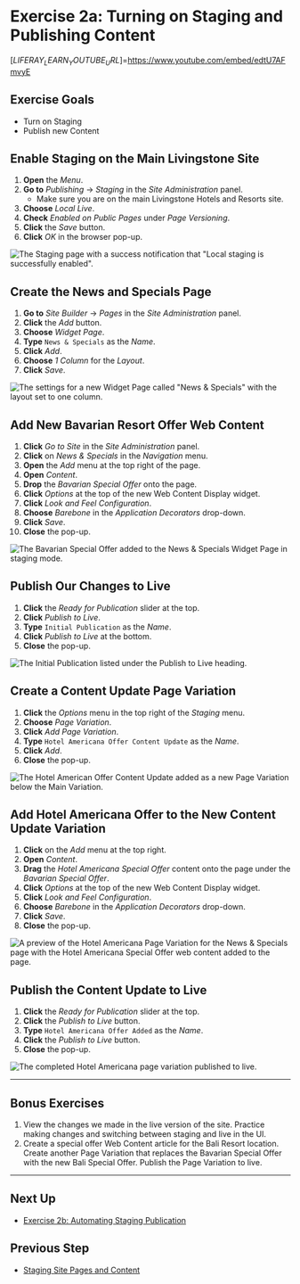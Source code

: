 # Exercise 2a: Turning on Staging and Publishing Content

[$LIFERAY_LEARN_YOUTUBE_URL$]=https://www.youtube.com/embed/edtU7AFmvyE

## Exercise Goals

* Turn on Staging
* Publish new Content

## Enable Staging on the Main Livingstone Site

1. **Open** the _Menu_.
2. **Go to** _Publishing_ → _Staging_ in the _Site Administration_ panel.
    - Make sure you are on the main Livingstone Hotels and Resorts site.
3. **Choose** _Local Live_.  
4. **Check** _Enabled on Public Pages_ under _Page Versioning_.  
5. **Click** the _Save_ button.  
6. **Click** _OK_ in the browser pop-up.  

![The Staging page with a success notification that "Local staging is successfully enabled".](./images/staging-on.png)

## Create the News and Specials Page

1. **Go to** _Site Builder_ → _Pages_ in the _Site Administration_ panel.
2. **Click** the _Add_ button.
3. **Choose** _Widget Page_.
4. **Type** `News & Specials` as the _Name_.
5. **Click** _Add_.
6. **Choose** _1 Column_ for the _Layout_.
7. **Click** _Save_.

![The settings for a new Widget Page called "News & Specials" with the layout set to one column.](./images/news-and-specials.png)

## Add New Bavarian Resort Offer Web Content

1. **Click** _Go to Site_ in the _Site Administration_ panel.
2. **Click** on _News & Specials_ in the _Navigation_ menu.  
3. **Open** the _Add_ menu at the top right of the page.
4. **Open** _Content_. 
5. **Drop** the _Bavarian Special Offer_ onto the page.  
6. **Click** _Options_ at the top of the new Web Content Display widget. 
7. **Click** _Look and Feel Configuration_. 
8. **Choose** _Barebone_ in the _Application Decorators_ drop-down.
9. **Click** _Save_.
10. **Close** the pop-up.

![The Bavarian Special Offer added to the News & Specials Widget Page in staging mode.](./images/barebone-bavarian-offer.png)

## Publish Our Changes to Live

1. **Click** the _Ready for Publication_ slider at the top.  
2. **Click** _Publish to Live_.  
3. **Type** `Initial Publication` as the _Name_.  
4. **Click** _Publish to Live_ at the bottom.  
5. **Close** the pop-up.

![The Initial Publication listed under the Publish to Live heading.](./images/initial-publish.png)

## Create a Content Update Page Variation

1. **Click** the _Options_ menu in the top right of the _Staging_ menu. 
2. **Choose** _Page Variation_.  
3. **Click** _Add Page Variation_.  
4. **Type** `Hotel Americana Offer Content Update` as the _Name_.
5. **Click** _Add_.  
6. **Close** the pop-up.

![The Hotel American Offer Content Update added as a new Page Variation below the Main Variation.](./images/americana-offer-variation.png)

## Add Hotel Americana Offer to the New Content Update Variation

1. **Click** on the _Add_ menu at the top right.
2. **Open** _Content_.
3. **Drag** the _Hotel Americana Special Offer_ content onto the page under the _Bavarian Special Offer_.
4. **Click** _Options_ at the top of the new Web Content Display widget. 
5. **Click** _Look and Feel Configuration_. 
6. **Choose** _Barebone_ in the _Application Decorators_ drop-down.
7. **Click** _Save_.
8. **Close** the pop-up.

![A preview of the Hotel Americana Page Variation for the News & Specials page with the Hotel Americana Special Offer web content added to the page.](./images/americana-offer-complete.png)

## Publish the Content Update to Live

1. **Click** the _Ready for Publication_ slider at the top.  
2. **Click** the _Publish to Live_ button.  
3. **Type** `Hotel Americana Offer Added` as the _Name_.  
4. **Click** the _Publish to Live_ button.
5. **Close** the pop-up.

![The completed Hotel Americana page variation published to live.](./images/americana-content-complete.png)

---

## Bonus Exercises

1. View the changes we made in the live version of the site. Practice making changes and switching between staging and live in the UI.
2. Create a special offer Web Content article for the Bali Resort location. Create another Page Variation that replaces the Bavarian Special Offer with the new Bali Special Offer. Publish the Page Variation to live. 

---

## Next Up

* [Exercise 2b: Automating Staging Publication](./exercise-2b-automating-staging-publication.md)

## Previous Step

* [Staging Site Pages and Content](./staging-site-pages-and-content.md)
